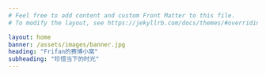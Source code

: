 ```yaml
---
# Feel free to add content and custom Front Matter to this file.
# To modify the layout, see https://jekyllrb.com/docs/themes/#overriding-theme-defaults

layout: home
banner: /assets/images/banner.jpg
heading: "Frifan的赛博小窝"
subheading: "珍惜当下的时光"
---
```

